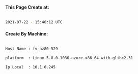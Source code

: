 
   
#### This Page Create at:

```bash

2021-07-22 - 15:48:12 UTC

```

#### Create By Machine:

```bash

Host Name : fv-az80-529

platform  : Linux-5.8.0-1036-azure-x86_64-with-glibc2.31

Ip Local  : 10.1.0.245

```

